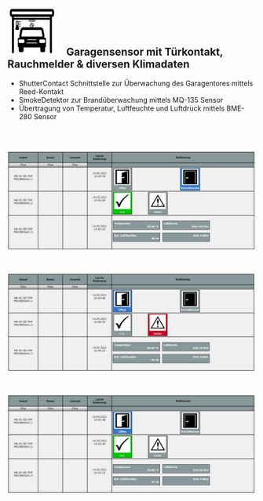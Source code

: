 ## <img src="Images/hb-sc-sd-thp.png" width=100/> &nbsp;&nbsp; Garagensensor mit Türkontakt, Rauchmelder & diversen Klimadaten

- ShutterContact Schnittstelle zur Überwachung des Garagentores mittels Reed-Kontakt
- SmokeDetektor zur Brandüberwachung mittels MQ-135 Sensor
- Übertragung von Temperatur, Luftfeuchte und Luftdruck mittels BME-280 Sensor

<br><br>
<p align="center"><img src="Images/HB-MR-SC-SD-THP_Bedienung_1.jpg?raw=true"/></p>
<br>
<p align="center"><img src="Images/HB-MR-SC-SD-THP_Bedienung_2.jpg?raw=true"/></p>
<br>
<p align="center"><img src="Images/HB-MR-SC-SD-THP_Bedienung_3.jpg?raw=true"/></p>
